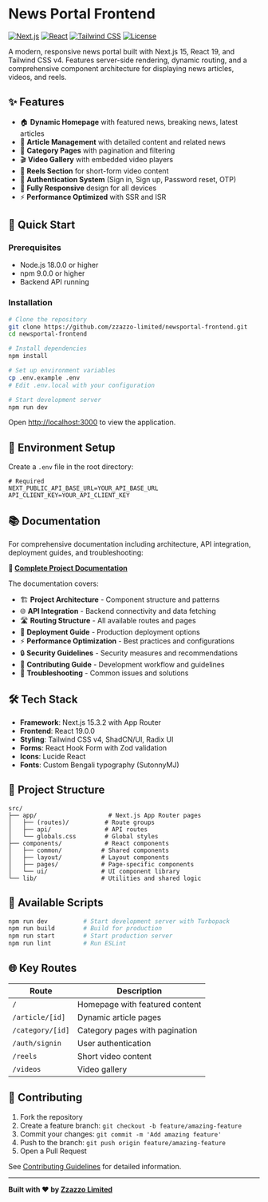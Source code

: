 # News Portal Frontend

[![Next.js](https://img.shields.io/badge/Next.js-15.3.2-black)](https://nextjs.org/)
[![React](https://img.shields.io/badge/React-19.0.0-blue)](https://reactjs.org/)
[![Tailwind CSS](https://img.shields.io/badge/Tailwind%20CSS-v4-38B2AC)](https://tailwindcss.com/)
[![License](https://img.shields.io/badge/License-MIT-green.svg)](LICENSE)

A modern, responsive news portal built with Next.js 15, React 19, and Tailwind CSS v4. Features server-side rendering, dynamic routing, and a comprehensive component architecture for displaying news articles, videos, and reels.

## ✨ Features

- 🏠 **Dynamic Homepage** with featured news, breaking news, latest articles
- 📰 **Article Management** with detailed content and related news
- 📂 **Category Pages** with pagination and filtering
- 🎬 **Video Gallery** with embedded video players
- 📱 **Reels Section** for short-form video content
- 👤 **Authentication System** (Sign in, Sign up, Password reset, OTP)
- 📱 **Fully Responsive** design for all devices
- ⚡ **Performance Optimized** with SSR and ISR

## 🚀 Quick Start

### Prerequisites

- Node.js 18.0.0 or higher
- npm 9.0.0 or higher
- Backend API running

### Installation

```bash
# Clone the repository
git clone https://github.com/zzazzo-limited/newsportal-frontend.git
cd newsportal-frontend

# Install dependencies
npm install

# Set up environment variables
cp .env.example .env
# Edit .env.local with your configuration

# Start development server
npm run dev
```

Open [http://localhost:3000](http://localhost:3000) to view the application.

## 🔧 Environment Setup

Create a `.env` file in the root directory:

```env
# Required
NEXT_PUBLIC_API_BASE_URL=YOUR_API_BASE_URL
API_CLIENT_KEY=YOUR_API_CLIENT_KEY
```

## 📚 Documentation

For comprehensive documentation including architecture, API integration, deployment guides, and troubleshooting:

**📖 [Complete Project Documentation](./PROJECT_DOCUMENTATION.md)**

The documentation covers:

- 🏗️ **Project Architecture** - Component structure and patterns
- 🌐 **API Integration** - Backend connectivity and data fetching
- 🛣️ **Routing Structure** - All available routes and pages
- 🚀 **Deployment Guide** - Production deployment options
- ⚡ **Performance Optimization** - Best practices and configurations
- 🔒 **Security Guidelines** - Security measures and recommendations
- 🤝 **Contributing Guide** - Development workflow and guidelines
- 🚨 **Troubleshooting** - Common issues and solutions

## 🛠 Tech Stack

- **Framework**: Next.js 15.3.2 with App Router
- **Frontend**: React 19.0.0
- **Styling**: Tailwind CSS v4, ShadCN/UI, Radix UI
- **Forms**: React Hook Form with Zod validation
- **Icons**: Lucide React
- **Fonts**: Custom Bengali typography (SutonnyMJ)

## 📁 Project Structure

```
src/
├── app/                    # Next.js App Router pages
│   ├── (routes)/          # Route groups
│   ├── api/               # API routes
│   └── globals.css        # Global styles
├── components/            # React components
│   ├── common/           # Shared components
│   ├── layout/           # Layout components
│   ├── pages/            # Page-specific components
│   └── ui/               # UI component library
└── lib/                  # Utilities and shared logic
```

## 🚀 Available Scripts

```bash
npm run dev          # Start development server with Turbopack
npm run build        # Build for production
npm run start        # Start production server
npm run lint         # Run ESLint
```

## 🌐 Key Routes

| Route            | Description                    |
| ---------------- | ------------------------------ |
| `/`              | Homepage with featured content |
| `/article/[id]`  | Dynamic article pages          |
| `/category/[id]` | Category pages with pagination |
| `/auth/signin`   | User authentication            |
| `/reels`         | Short video content            |
| `/videos`        | Video gallery                  |

## 🤝 Contributing

1. Fork the repository
2. Create a feature branch: `git checkout -b feature/amazing-feature`
3. Commit your changes: `git commit -m 'Add amazing feature'`
4. Push to the branch: `git push origin feature/amazing-feature`
5. Open a Pull Request

See [Contributing Guidelines](./PROJECT_DOCUMENTATION.md#-contributing) for detailed information.

---

**Built with ❤️ by [Zzazzo Limited](https://github.com/zzazzo-limited)**
